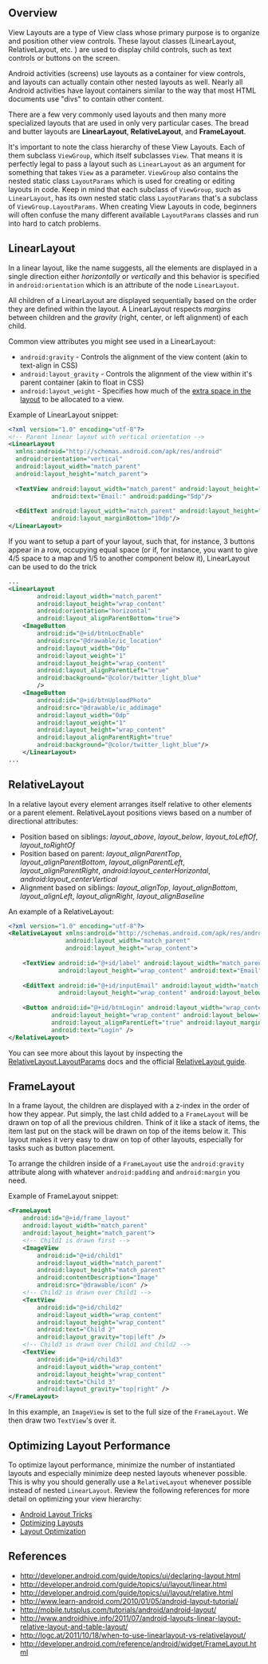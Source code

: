## Overview

View Layouts are a type of View class whose primary purpose is to organize and position other view controls. These layout classes (LinearLayout, RelativeLayout, etc. ) are used to display child controls, such as text controls or buttons on the screen. 

Android activities (screens) use layouts as a container for view controls, and layouts can actually contain other nested layouts as well. Nearly all Android activities have layout containers similar to the way that most HTML documents use "divs" to contain other content.

There are a few very commonly used layouts and then many more specialized layouts that are used in only very particular cases. The bread and butter layouts are **LinearLayout**, **RelativeLayout**, and **FrameLayout**.

It's important to note the class hierarchy of these View Layouts.  Each of them subclass `ViewGroup`, which itself subclasses `View`.  That means it is perfectly legal to pass a layout such as `LinearLayout` as an argument for something that takes `View` as a parameter.  `ViewGroup` also contains the nested static class `LayoutParams` which is used for creating or editing layouts in code.  Keep in mind that each subclass of `ViewGroup`, such as `LinearLayout`, has its own nested static class `LayoutParams` that's a subclass of `ViewGroup.LayoutParams`.  When creating View Layouts in code, beginners will often confuse the many different available `LayoutParams` classes and run into hard to catch problems.

## LinearLayout

In a linear layout, like the name suggests, all the elements are displayed in a single direction either *horizontally* or *vertically* and this behavior is specified in `android:orientation` which is an attribute of the node `LinearLayout`. 

All children of a LinearLayout are displayed sequentially based on the order they are defined within the layout. A LinearLayout respects *margins* between children and the *gravity* (right, center, or left alignment) of each child.

Common view attributes you might see used in a LinearLayout:

 * `android:gravity` - Controls the alignment of the view content (akin to text-align in CSS)
 * `android:layout_gravity` - Controls the alignment of the view within it's parent container (akin to float in CSS)
 * `android:layout_weight` - Specifies how much of the [extra space in the layout](http://developer.android.com/guide/topics/ui/layout/linear.html#Weight) to be allocated to a view.

Example of LinearLayout snippet:

```xml
<?xml version="1.0" encoding="utf-8"?>
<!-- Parent linear layout with vertical orientation -->
<LinearLayout
  xmlns:android="http://schemas.android.com/apk/res/android"
  android:orientation="vertical"
  android:layout_width="match_parent"
  android:layout_height="match_parent">
   
  <TextView android:layout_width="match_parent" android:layout_height="wrap_content"
            android:text="Email:" android:padding="5dp"/>
             
  <EditText android:layout_width="match_parent" android:layout_height="wrap_content"
            android:layout_marginBottom="10dp"/>            
</LinearLayout>
```

If you want to setup a part of your layout, such that, for instance, 3 buttons appear in a row, occupying equal space (or if, for instance, you want to give 4/5 space to a map and 1/5 to another component below it), LinearLayout can be used to do the trick 
```xml
...
<LinearLayout
        android:layout_width="match_parent"
        android:layout_height="wrap_content"
        android:orientation="horizontal"
        android:layout_alignParentBottom="true">
    <ImageButton
        android:id="@+id/btnLocEnable"
        android:src="@drawable/ic_location"
        android:layout_width="0dp"
        android:layout_weight="1"
        android:layout_height="wrap_content"
        android:layout_alignParentLeft="true"
        android:background="@color/twitter_light_blue"
        />
    <ImageButton
        android:id="@+id/btnUploadPhoto"
        android:src="@drawable/ic_addimage"
        android:layout_width="0dp"
        android:layout_weight="1"
        android:layout_height="wrap_content"
        android:layout_alignParentRight="true"
        android:background="@color/twitter_light_blue"/>
    </LinearLayout>
...
```

## RelativeLayout

In a relative layout every element arranges itself relative to other elements or a parent element. RelativeLayout positions views based on a number of directional attributes:

* Position based on siblings: *layout_above*, *layout_below*, *layout_toLeftOf*, *layout_toRightOf*
* Position based on parent: *layout_alignParentTop*, *layout_alignParentBottom*, *layout_alignParentLeft*, *layout_alignParentRight*, *android:layout_centerHorizontal*, *android:layout_centerVertical*
* Alignment based on siblings: *layout_alignTop*, *layout_alignBottom*, *layout_alignLeft*, *layout_alignRight*, *layout_alignBaseline*

An example of a RelativeLayout:

```xml
<?xml version="1.0" encoding="utf-8"?>
<RelativeLayout xmlns:android="http://schemas.android.com/apk/res/android"
                android:layout_width="match_parent"
                android:layout_height="wrap_content">
 
    <TextView android:id="@+id/label" android:layout_width="match_parent"
              android:layout_height="wrap_content" android:text="Email" />
 
    <EditText android:id="@+id/inputEmail" android:layout_width="match_parent"
              android:layout_height="wrap_content" android:layout_below="@id/label" />
   
    <Button android:id="@+id/btnLogin" android:layout_width="wrap_content"
            android:layout_height="wrap_content" android:layout_below="@id/inputEmail"
            android:layout_alignParentLeft="true" android:layout_marginRight="5dp"
            android:text="Login" />
</RelativeLayout>
```

You can see more about this layout by inspecting the [RelativeLayout.LayoutParams](http://developer.android.com/reference/android/widget/RelativeLayout.LayoutParams.html) docs and the official [RelativeLayout guide](http://developer.android.com/guide/topics/ui/layout/relative.html).

## FrameLayout

In a frame layout, the children are displayed with a z-index in the order of how they appear.  Put simply, the last child added to a `FrameLayout` will be drawn on top of all the previous children.  Think of it like a stack of items, the item last put on the stack will be drawn on top of the items below it.  This layout makes it very easy to draw on top of other layouts, especially for tasks such as button placement. 

To arrange the children inside of a `FrameLayout` use the `android:gravity` attribute along with whatever `android:padding` and `android:margin` you need. 

Example of FrameLayout snippet:
```xml
<FrameLayout
    android:id="@+id/frame_layout"
    android:layout_width="match_parent"
    android:layout_height="match_parent">
    <!-- Child1 is drawn first -->
    <ImageView
        android:id="@+id/child1"
        android:layout_width="match_parent"
        android:layout_height="match_parent"
        android:contentDescription="Image"
        android:src="@drawable/icon" />
    <!-- Child2 is drawn over Child1 -->
    <TextView
        android:id="@+id/child2"
        android:layout_width="wrap_content"
        android:layout_height="wrap_content"
        android:text="Child 2"
        android:layout_gravity="top|left" />
    <!-- Child3 is drawn over Child1 and Child2 -->
    <TextView
        android:id="@+id/child3"
        android:layout_width="wrap_content"
        android:layout_height="wrap_content"
        android:text="Child 3"
        android:layout_gravity="top|right" />
</FrameLayout>
```

In this example, an `ImageView` is set to the full size of the `FrameLayout`.  We then draw two `TextView`'s over it.

## Optimizing Layout Performance

To optimize layout performance, minimize the number of instantiated layouts and especially minimize deep nested layouts whenever possible. This is why you should generally use a `RelativeLayout` whenever possible instead of nested `LinearLayout`. Review the following references for more detail on optimizing your view hierarchy:

- [Android Layout Tricks](http://android-developers.blogspot.ca/2009/02/android-layout-tricks-1.html?m=1)
- [Optimizing Layouts](http://developer.android.com/training/improving-layouts/optimizing-layout.html)
- [Layout Optimization](http://code.tutsplus.com/tutorials/android-sdk-tools-layout-optimization--mobile-5245)

## References

 * <http://developer.android.com/guide/topics/ui/declaring-layout.html>
 * <http://developer.android.com/guide/topics/ui/layout/linear.html>
 * <http://developer.android.com/guide/topics/ui/layout/relative.html>
 * <http://www.learn-android.com/2010/01/05/android-layout-tutorial/>
 * <http://mobile.tutsplus.com/tutorials/android/android-layout/>
 * <http://www.androidhive.info/2011/07/android-layouts-linear-layout-relative-layout-and-table-layout/>
 * <http://logc.at/2011/10/18/when-to-use-linearlayout-vs-relativelayout/>
 * <http://developer.android.com/reference/android/widget/FrameLayout.html>